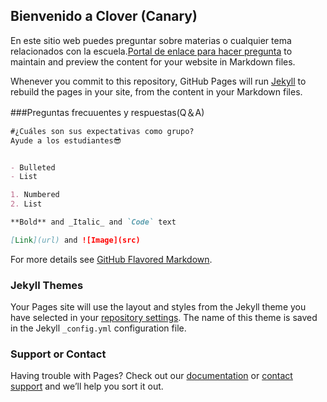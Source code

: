 
## Bienvenido a Clover (Canary)

En este sitio web puedes preguntar sobre materias o cualquier tema relacionados con la escuela.[Portal de enlace para hacer pregunta](https://github.com/Oscar-04/Clover-04/issues/new/choose) to maintain and preview the content for your website in Markdown files.

Whenever you commit to this repository, GitHub Pages will run [Jekyll](https://jekyllrb.com/) to rebuild the pages in your site, from the content in your Markdown files.

###Preguntas frecuuentes y respuestas(Q＆A)

```markdown
#¿Cuáles son sus expectativas como grupo?
Ayude a los estudiantes😎


- Bulleted
- List

1. Numbered
2. List

**Bold** and _Italic_ and `Code` text

[Link](url) and ![Image](src)
```

For more details see [GitHub Flavored Markdown](https://guides.github.com/features/mastering-markdown/).

### Jekyll Themes

Your Pages site will use the layout and styles from the Jekyll theme you have selected in your [repository settings](https://github.com/Oscar-04/Clover-04/settings/pages). The name of this theme is saved in the Jekyll `_config.yml` configuration file.

### Support or Contact

Having trouble with Pages? Check out our [documentation](https://docs.github.com/categories/github-pages-basics/) or [contact support](https://support.github.com/contact) and we’ll help you sort it out.
